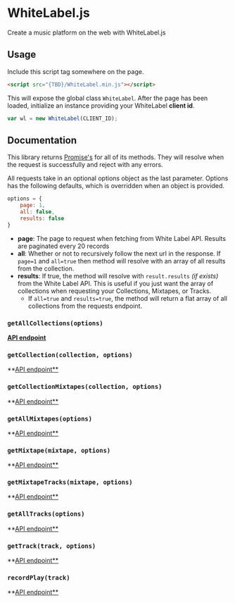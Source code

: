 # WhiteLabel.js

Create a music platform on the web with WhiteLabel.js

## Usage

Include this script tag somewhere on the page.

```html
<script src="{TBD}/WhiteLabel.min.js"></script>
```

This will expose the global class `WhiteLabel`. After the page has been loaded, initialize an instance providing your WhiteLabel **client id**.

```javascript
var wl = new WhiteLabel(CLIENT_ID);
```

## Documentation

This library returns [Promise's](https://developer.mozilla.org/en-US/docs/Web/JavaScript/Reference/Global_Objects/Promise) for all of its methods. They will resolve when the request is successfully and reject with any errors.

All requests take in an optional options object as the last parameter. Options has the following defaults, which is overridden when an object is provided.

```javascript
options = {
    page: 1,
    all: false,
    results: false
}
```

- **page**: The page to request when fetching from White Label API. Results are paginated every 20 records
- **all**: Whether or not to recursively follow the next url in the response. If `page=1` and `all=true` then method will resolve with an array of all results from the collection.
- **results**: If true, the method will resolve with `result.results` _(if exists)_ from the White Label API. This is useful if you just want the array of collections when requesting your Collections, Mixtapes, or Tracks.
    + If `all=true` and `results=true`, the method will return a flat array of all collections from the requests endpoint.

### `getAllCollections(options)`

[**API endpoint**](http://whitelabel.cool/docs/api/reference/#get-information-about-multiple-collections)

### `getCollection(collection, options)`

**[API endpoint**](http://whitelabel.cool/docs/api/reference/#get-information-about-a-specific-collection)

### `getCollectionMixtapes(collection, options)`

**[API endpoint**](http://whitelabel.cool/docs/api/reference/#get-information-about-multiple-mixtapes)

### `getAllMixtapes(options)`

**[API endpoint**](http://whitelabel.cool/docs/api/reference/#get-information-about-multiple-mixtapes)

### `getMixtape(mixtape, options)`

**[API endpoint**](http://whitelabel.cool/docs/api/reference/#get-information-about-a-specific-mixtape)

### `getMixtapeTracks(mixtape, options)`

**[API endpoint**](http://whitelabel.cool/docs/api/reference/#get-information-about-multiple-tracks)

### `getAllTracks(options)`

**[API endpoint**](http://whitelabel.cool/docs/api/reference/#get-information-about-multiple-tracks)

### `getTrack(track, options)`

**[API endpoint**](http://whitelabel.cool/docs/api/reference/#get-information-about-a-specific-track)

### `recordPlay(track)`

**[API endpoint**](http://whitelabel.cool/docs/api/reference/#record-a-play-event)
